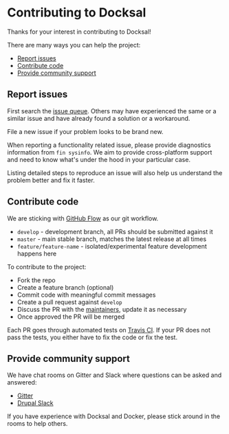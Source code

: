 # Contributing to Docksal

Thanks for your interest in contributing to Docksal!

There are many ways you can help the project:

- [Report issues](#report-issues)
- [Contribute code](#contribute-code)
- [Provide community support](#provide-community-support)


## Report issues

First search the [issue queue](https://github.com/docksal/docksal/issues). 
Others may have experienced the same or a similar issue and have already found a solution or a workaround.

File a new issue if your problem looks to be brand new.

When reporting a functionality related issue, please provide diagnostics information from `fin sysinfo`.
We aim to provide cross-platform support and need to know what's under the hood in your particular case.

Listing detailed steps to reproduce an issue will also help us understand the problem better and fix it faster.   


## Contribute code

We are sticking with [GitHub Flow](https://guides.github.com/introduction/flow/) as our git workflow.

- `develop` - development branch, all PRs should be submitted against it
- `master` - main stable branch, matches the latest release at all times
- `feature/feature-name` - isolated/experimental feature development happens here

To contribute to the project:

- Fork the repo
- Create a feature branch (optional)
- Commit code with meaningful commit messages
- Create a pull request against `develop`
- Discuss the PR with the [maintainers](MAINTAINERS.md), update it as necessary
- Once approved the PR will be merged

Each PR goes through automated tests on [Travis CI](https://travis-ci.org/docksal/docksal/pull_requests).
If your PR does not pass the tests, you either have to fix the code or fix the test.


## Provide community support

We have chat rooms on Gitter and Slack where questions can be asked and answered: 

- [Gitter](https://gitter.im/docksal/community-support)
- [Drupal Slack](https://app.slack.com/client/T06GX3JTS/C6GPEEEV8)

If you have experience with Docksal and Docker, please stick around in the rooms to help others.
